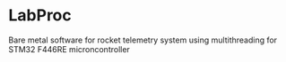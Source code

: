 # LabProc
Bare metal software for rocket telemetry system using multithreading for STM32 F446RE microncontroller
